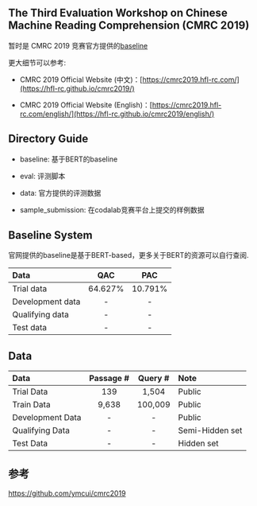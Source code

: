 ## The Third Evaluation Workshop on Chinese Machine Reading Comprehension (CMRC 2019)

暂时是 CMRC 2019 竞赛官方提供的[baseline](https://github.com/ymcui/cmrc2019)

更大细节可以参考:

- CMRC 2019 Official Website (中文)：[https://cmrc2019.hfl-rc.com/](https://hfl-rc.github.io/cmrc2019/)

- CMRC 2019 Official Website (English)：[https://cmrc2019.hfl-rc.com/english/](https://hfl-rc.github.io/cmrc2019/english/)


## Directory Guide

- baseline: 基于BERT的baseline

- eval: 评测脚本

- data: 官方提供的评测数据

- sample_submission: 在codalab竞赛平台上提交的样例数据


## Baseline System

官网提供的baseline是基于BERT-based，更多关于BERT的资源可以自行查阅.


| Data | QAC | PAC | 
| :------ | :-----: | :-----: | 
| Trial data | 64.627% | 10.791% |
| Development data | - | - |
| Qualifying data | - | - |
| Test data | - | - |


## Data

| Data | Passage # | Query # | Note |
| :------ | :-----: | :-----: | :----- | 
| Trial Data | 139 | 1,504 | Public |
| Train Data | 9,638 | 100,009 | Public |
| Development Data | - | - | Public |
| Qualifying Data | - | - | Semi-Hidden set |
| Test Data | - | - | Hidden set |

## 参考
 https://github.com/ymcui/cmrc2019